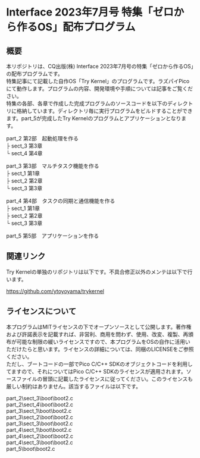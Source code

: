 ﻿# Interface 2023年7月号 特集「ゼロから作るOS」配布プログラム

## 概要

本リポジトリは、CQ出版(株) Interface 2023年7月号の特集「ゼロから作るOS」の配布プログラムです。  
特集記事にて記載した自作OS「Try Kernel」のプログラムです。ラズパイPicoにて動作します。プログラムの内容、開発環境や手順については記事をご覧ください。  
特集の各部、各章で作成した完成プログラムのソースコードを以下のディレクトリに格納しています。ディレクトリ毎に実行プログラムをビルドすることができます。part_5が完成したTry Kernelのプログラムとアプリケーションとなります。  

part_2         第2部　起動処理を作る  
    ├ sect_3    第3章  
    └ sect_4    第4章  

part_3         第3部　マルチタスク機能を作る  
    ├ sect_1    第1章  
    ├ sect_2    第2章  
    └ sect_3    第3章  

part_4         第4部　タスクの同期と通信機能を作る  
    ├ sect_1    第1章  
    ├ sect_2    第2章  
    └ sect_3    第3章  

part_5         第5部　アプリケーションを作る  

## 関連リンク

Try Kernelの単独のリポジトリは以下です。不具合修正以外のメンテは以下で行います。  

<https://github.com/ytoyoyama/trykernel>

## ライセンスについて

本プログラムはMITライセンスの下でオープンソースとして公開します。著作権および許諾表示を記載すれば、非営利、商用を問わず、使用、改変、複製、再頒布が可能な制限の緩いライセンスですので、本プログラムをOSの自作に活用いただけたらと思います。ライセンスの詳細については、同梱のLICENSEをご参照ください。  
ただし、ブートコードの一部でPico C/C++ SDKのオブジェクトコードを利用してますので、それについてはPico C/C++ SDKのライセンスが適用されます。ソースファイルの冒頭に記載したライセンスに従ってください。このライセンスも厳しい制約はありません。該当するファイルは以下です。  

part_2\sect_3\boot\boot2.c  
part_2\sect_4\boot\boot2.c  
part_3\sect_1\boot\boot2.c  
part_3\sect_2\boot\boot2.c  
part_3\sect_3\boot\boot2.c  
part_4\sect_1\boot\boot2.c  
part_4\sect_2\boot\boot2.c  
part_4\sect_3\boot\boot2.c  
part_5\boot\boot2.c  
